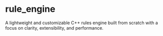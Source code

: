 # rule_engine
A lightweight and customizable C++ rules engine built from scratch with a focus on clarity, extensibility, and performance.

